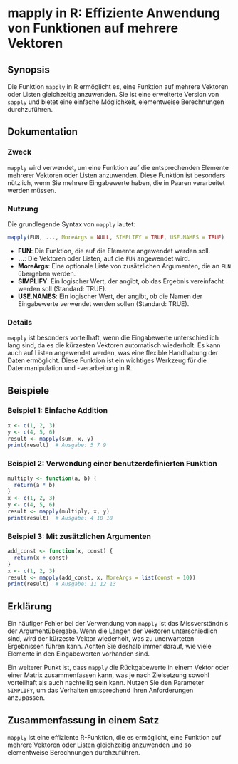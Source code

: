 <!--
Meta Description: # mapply in R: Effiziente Anwendung von Funktionen auf mehrere Vektoren ## Synopsis Die Funktion `mapply` in R ermöglicht es, eine Funktion auf mehrer...
Meta Keywords: die, mapply, funktion, eine, der
-->

# mapply in R: Effiziente Anwendung von Funktionen auf mehrere Vektoren

## Synopsis
Die Funktion `mapply` in R ermöglicht es, eine Funktion auf mehrere Vektoren oder Listen gleichzeitig anzuwenden. Sie ist eine erweiterte Version von `sapply` und bietet eine einfache Möglichkeit, elementweise Berechnungen durchzuführen.

## Dokumentation
### Zweck
`mapply` wird verwendet, um eine Funktion auf die entsprechenden Elemente mehrerer Vektoren oder Listen anzuwenden. Diese Funktion ist besonders nützlich, wenn Sie mehrere Eingabewerte haben, die in Paaren verarbeitet werden müssen.

### Nutzung
Die grundlegende Syntax von `mapply` lautet:

```R
mapply(FUN, ..., MoreArgs = NULL, SIMPLIFY = TRUE, USE.NAMES = TRUE)
```

- **FUN**: Die Funktion, die auf die Elemente angewendet werden soll.
- **...**: Die Vektoren oder Listen, auf die `FUN` angewendet wird.
- **MoreArgs**: Eine optionale Liste von zusätzlichen Argumenten, die an `FUN` übergeben werden.
- **SIMPLIFY**: Ein logischer Wert, der angibt, ob das Ergebnis vereinfacht werden soll (Standard: TRUE).
- **USE.NAMES**: Ein logischer Wert, der angibt, ob die Namen der Eingabewerte verwendet werden sollen (Standard: TRUE).

### Details
`mapply` ist besonders vorteilhaft, wenn die Eingabewerte unterschiedlich lang sind, da es die kürzesten Vektoren automatisch wiederholt. Es kann auch auf Listen angewendet werden, was eine flexible Handhabung der Daten ermöglicht. Diese Funktion ist ein wichtiges Werkzeug für die Datenmanipulation und -verarbeitung in R.

## Beispiele
### Beispiel 1: Einfache Addition
```R
x <- c(1, 2, 3)
y <- c(4, 5, 6)
result <- mapply(sum, x, y)
print(result)  # Ausgabe: 5 7 9
```

### Beispiel 2: Verwendung einer benutzerdefinierten Funktion
```R
multiply <- function(a, b) {
  return(a * b)
}
x <- c(1, 2, 3)
y <- c(4, 5, 6)
result <- mapply(multiply, x, y)
print(result)  # Ausgabe: 4 10 18
```

### Beispiel 3: Mit zusätzlichen Argumenten
```R
add_const <- function(x, const) {
  return(x + const)
}
x <- c(1, 2, 3)
result <- mapply(add_const, x, MoreArgs = list(const = 10))
print(result)  # Ausgabe: 11 12 13
```

## Erklärung
Ein häufiger Fehler bei der Verwendung von `mapply` ist das Missverständnis der Argumentübergabe. Wenn die Längen der Vektoren unterschiedlich sind, wird der kürzeste Vektor wiederholt, was zu unerwarteten Ergebnissen führen kann. Achten Sie deshalb immer darauf, wie viele Elemente in den Eingabewerten vorhanden sind.

Ein weiterer Punkt ist, dass `mapply` die Rückgabewerte in einem Vektor oder einer Matrix zusammenfassen kann, was je nach Zielsetzung sowohl vorteilhaft als auch nachteilig sein kann. Nutzen Sie den Parameter `SIMPLIFY`, um das Verhalten entsprechend Ihren Anforderungen anzupassen.

## Zusammenfassung in einem Satz
`mapply` ist eine effiziente R-Funktion, die es ermöglicht, eine Funktion auf mehrere Vektoren oder Listen gleichzeitig anzuwenden und so elementweise Berechnungen durchzuführen.